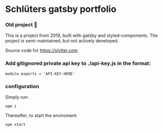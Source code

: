# Schlüters gatsby portfolio

### Old project 🫠
This is a project from 2019, built with gatsby and styled-components.
The project is semi-maintained, but not actively developed.


Source code for https://slytter.com

### Add gitignored private api key to ./api-key.js in the format:
``
module.exports = 'API-KEY-HERE'
``
### configuration
Simply run:

``
npm i
``

Thereafter, to start the enviroment:

``
npm start
``

